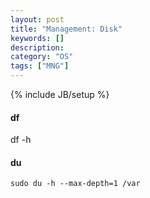 ```yaml
---
layout: post
title: "Management: Disk"
keywords: []
description: 
category: "OS"
tags: ["MNG"]
---
```

{% include JB/setup %}

#### df 
df -h

#### du

``` shell
sudo du -h --max-depth=1 /var
```

